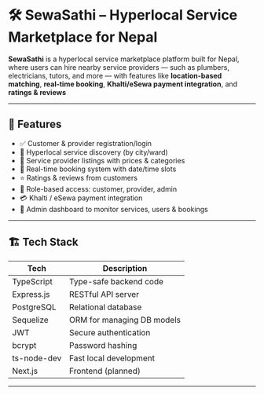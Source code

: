 
# 🛠️ SewaSathi – Hyperlocal Service Marketplace for Nepal

**SewaSathi** is a hyperlocal service marketplace platform built for Nepal, where users can hire nearby service providers 
— such as plumbers, electricians, tutors, and more 
— with features like **location-based matching**, **real-time booking**, **Khalti/eSewa payment integration**, and **ratings & reviews**

---

## 📌 Features

- ✅ Customer & provider registration/login
- 📍 Hyperlocal service discovery (by city/ward)
- 💼 Service provider listings with prices & categories
- 📅 Real-time booking system with date/time slots
- ⭐ Ratings & reviews from customers
- 🔐 Role-based access: customer, provider, admin
- 💳 Khalti / eSewa payment integration 
- 🧾 Admin dashboard to monitor services, users & bookings

---

## 🏗️ Tech Stack

| Tech       | Description                        |
|------------|------------------------------------|
| TypeScript | Type-safe backend code             |
| Express.js | RESTful API server                 |
| PostgreSQL | Relational database                |
| Sequelize  | ORM for managing DB models         |
| JWT        | Secure authentication              |
| bcrypt     | Password hashing                   |
| ts-node-dev| Fast local development             |
| Next.js    | Frontend (planned)                 |

---



